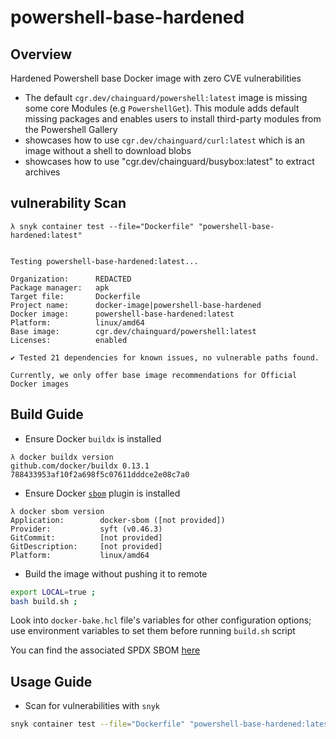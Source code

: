 # powershell-base-hardened

## Overview

Hardened Powershell base Docker image with zero CVE vulnerabilities

- The default `cgr.dev/chainguard/powershell:latest` image is missing some core
  Modules (e.g `PowershellGet`). This module adds default missing packages and
  enables users to install third-party modules from the Powershell Gallery
- showcases how to use `cgr.dev/chainguard/curl:latest` which is an image
  without a shell to download blobs
- showcases how to use "cgr.dev/chainguard/busybox:latest" to extract archives

## vulnerability Scan

```console
λ snyk container test --file="Dockerfile" "powershell-base-hardened:latest"


Testing powershell-base-hardened:latest...

Organization:      REDACTED
Package manager:   apk
Target file:       Dockerfile
Project name:      docker-image|powershell-base-hardened
Docker image:      powershell-base-hardened:latest
Platform:          linux/amd64
Base image:        cgr.dev/chainguard/powershell:latest
Licenses:          enabled

✔ Tested 21 dependencies for known issues, no vulnerable paths found.

Currently, we only offer base image recommendations for Official Docker images
```

## Build Guide

- Ensure Docker `buildx` is installed

```console
λ docker buildx version
github.com/docker/buildx 0.13.1 788433953af10f2a698f5c07611dddce2e08c7a0
```

- Ensure Docker
  [`sbom`](https://www.docker.com/blog/generate-sboms-with-buildkit/) plugin is
  installed

```console
λ docker sbom version
Application:        docker-sbom ([not provided])
Provider:           syft (v0.46.3)
GitCommit:          [not provided]
GitDescription:     [not provided]
Platform:           linux/amd64
```

- Build the image without pushing it to remote

```bash
export LOCAL=true ;
bash build.sh ;
```

Look into `docker-bake.hcl` file's variables for other configuration options;
use environment variables to set them before running `build.sh` script

You can find the associated SPDX SBOM
[here](https://github.com/da-moon/hardened-docker-images/releases/tag/sboms)

## Usage Guide

- Scan for vulnerabilities with `snyk`

```bash
snyk container test --file="Dockerfile" "powershell-base-hardened:latest"
```
